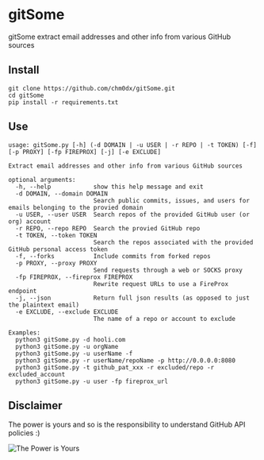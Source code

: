 # gitSome

gitSome extract email addresses and other info from various GitHub sources

## Install

    git clone https://github.com/chm0dx/gitSome.git
    cd gitSome
    pip install -r requirements.txt

## Use

    usage: gitSome.py [-h] (-d DOMAIN | -u USER | -r REPO | -t TOKEN) [-f] [-p PROXY] [-fp FIREPROX] [-j] [-e EXCLUDE]

    Extract email addresses and other info from various GitHub sources

    optional arguments:
      -h, --help            show this help message and exit
      -d DOMAIN, --domain DOMAIN
                            Search public commits, issues, and users for emails belonging to the provied domain
      -u USER, --user USER  Search repos of the provided GitHub user (or org) account
      -r REPO, --repo REPO  Search the provied GitHub repo
      -t TOKEN, --token TOKEN
                            Search the repos associated with the provided GitHub personal access token
      -f, --forks           Include commits from forked repos
      -p PROXY, --proxy PROXY
                            Send requests through a web or SOCKS proxy
      -fp FIREPROX, --fireprox FIREPROX
                            Rewrite request URLs to use a FireProx endpoint
      -j, --json            Return full json results (as opposed to just the plaintext email)
      -e EXCLUDE, --exclude EXCLUDE
                            The name of a repo or account to exclude

    Examples:
      python3 gitSome.py -d hooli.com
      python3 gitSome.py -u orgName
      python3 gitSome.py -u userName -f
      python3 gitSome.py -r userName/repoName -p http://0.0.0.0:8080
      python3 gitSome.py -t github_pat_xxx -r excluded/repo -r excluded_account
      python3 gitSome.py -u user -fp fireprox_url

## Disclaimer

The power is yours and so is the responsibility to understand GitHub API policies :)

![The Power is Yours](https://media.tenor.com/YMAt_1_FryQAAAAC/captain-planet-planet.gif)
